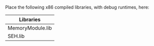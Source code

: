 Place the following x86 compiled libraries, with debug runtimes, here:

|Libraries       |
|----------------|
|MemoryModule.lib|
|SEH.lib         |